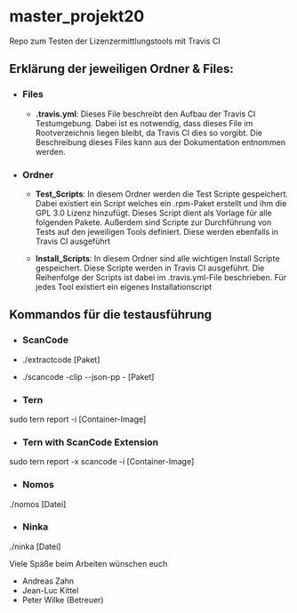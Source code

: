 # master_projekt20
Repo zum Testen der Lizenzermittlungstools mit Travis CI

## Erklärung der jeweiligen Ordner & Files:
* ### Files
  * **.travis.yml**: Dieses File beschreibt den Aufbau der Travis CI Testumgebung. Dabei ist es notwendig, dass dieses File im Rootverzeichnis liegen bleibt, da Travis CI dies so vorgibt. Die Beschreibung dieses Files kann aus der Dokumentation entnommen werden.

* ### Ordner
  * **Test_Scripts**: In diesem Ordner werden die Test Scripte gespeichert. Dabei existiert ein Script welches ein .rpm-Paket erstellt und ihm die GPL 3.0 Lizenz hinzufügt. Dieses Script dient als Vorlage für alle folgenden Pakete. Außerdem sind Scripte zur Durchführung von Tests auf den jeweiligen Tools definiert. Diese werden ebenfalls in Travis CI ausgeführt

  * **Install_Scripts**: In diesem Ordner sind alle wichtigen Install Scripte gespeichert. Diese Scripte werden in Travis CI ausgeführt. Die Reihenfolge der Scripts ist dabei im .travis.yml-File beschrieben. Für jedes Tool existiert ein eigenes Installationscript

## Kommandos für die testausführung

 * ### ScanCode
 * ./extractcode [Paket]
 * ./scancode -clip --json-pp - [Paket]

 * ### Tern
sudo tern report -i [Container-Image]

 * ### Tern with ScanCode Extension
sudo tern report -x scancode -i [Container-Image]

 * ### Nomos
./nomos [Datei]

 * ### Ninka
./ninka [Datei]

Viele Späße beim Arbeiten wünschen euch
* Andreas Zahn
* Jean-Luc Kittel
* Peter Wilke (Betreuer)
